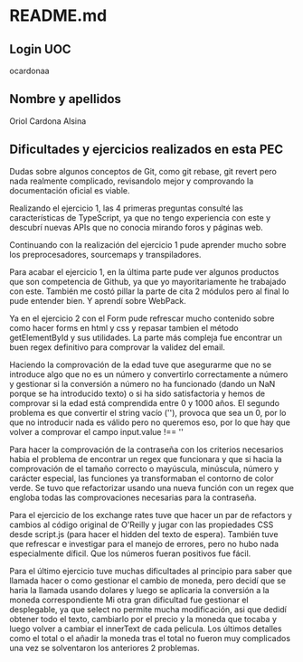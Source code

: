 # README.md
## Login UOC
ocardonaa

## Nombre y apellidos
Oriol Cardona Alsina

## Dificultades y ejercicios realizados en esta PEC
Dudas sobre algunos conceptos de Git, como git rebase, git revert pero nada realmente complicado, revisandolo mejor y comprovando la documentación oficial es viable.

Realizando el ejercicio 1, las 4 primeras preguntas consulté las características de TypeScript, ya que no tengo experiencia con este y descubrí nuevas APIs que no conocia mirando foros y páginas web.

Continuando con la realización del ejercicio 1 pude aprender mucho sobre los preprocesadores, sourcemaps y transpiladores.

Para acabar el ejercicio 1, en la última parte pude ver algunos productos que son competencia de Github, ya que yo mayoritariamente he trabajado con este. También me costó pillar la parte de cita 2 módulos pero al final lo pude entender bien. Y aprendí sobre WebPack.

Ya en el ejercicio 2 con el Form pude refrescar mucho contenido sobre como hacer forms en html y css y repasar tambien el método getElementById y sus utilidades. La parte más compleja fue encontrar un buen regex definitivo para comprovar la validez del email.

Haciendo la comprovación de la edad tuve que asegurarme que no se introduce algo que no es un número y convertirlo correctamente a número y gestionar si la conversión a número no ha funcionado (dando un NaN porque se ha introducido texto) o si ha sido satisfactoria y hemos de comprovar si la edad está comprendida entre 0 y 1000 años. El segundo problema es que convertir el string vacío (''), provoca que sea un 0, por lo que no introducir nada es válido pero no queremos eso, por lo que hay que volver a comprovar el campo input.value !== ''

Para hacer la comprovación de la contraseña con los criterios necesarios habia el problema de encontrar un regex que funcionara y que si hacia la comprovación de el tamaño correcto o mayúscula, minúscula, número y carácter especial, las funciones ya transformaban el contorno de color verde.
Se tuvo que refactorizar usando una nueva función con un regex que engloba todas las comprovaciones necesarias para la contraseña.

Para el ejercicio de los exchange rates tuve que hacer un par de refactors y cambios al código original de O'Reilly y jugar con las propiedades CSS desde script.js (para hacer el hidden del texto de espera).
También tuve que refrescar e investigar para el manejo de errores, pero no hubo nada especialmente díficil.
Que los números fueran positivos fue fácil.

Para el último ejercicio tuve muchas dificultades al principio para saber que llamada hacer o como gestionar el cambio de moneda, pero decidí que se haria la llamada usando dolares y luego se aplicaria la conversión a la moneda correspondiente
Mi otra gran dificultad fue gestionar el desplegable, ya que select no permite mucha modificación, asi que dedidí obtener todo el texto, cambiarlo por el precio y la moneda que tocaba y luego volver a cambiar el innerText de cada pelicula.
Los últimos detalles como el total o el añadir la moneda tras el total no fueron muy complicados una vez se solventaron los anteriores 2 problemas.
